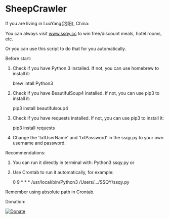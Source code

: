 # SheepCrawler

If you are living in LuoYang(洛阳), China:

You can always visit www.ssqy.cc to win free/discount meals, hotel rooms, etc.

Or you can use this script to do that for you automatically. 


Before start:

1. Check if you have Python 3 installed. If not, you can use homebrew to install it:

	brew intall Python3

2. Check if you have BeautifulSoup4 installed. If not, you can use pip3 to install it:

	pip3 install beautifulsoup4

3. Check if you have requests installed. If not, you can use pip3 to install it:

	pip3 install requests

4. Change the 'txtUserName' and 'txtPassword' in the ssqy.py to your own username and password.

Recommendations:

1. You can run it directly in terminal with: Python3 ssqy.py or

2. Use Crontab to run it automatically, for example:

	  0 9 * * * /usr/local/bin/Python3 /Users/.../SSQY/ssqy.py
	
Remember using absolute path in Crontab.

Donation:

[![Donate](https://img.shields.io/badge/Donate-PayPal-green.svg)](https://www.paypal.me/DonggeLiu)







